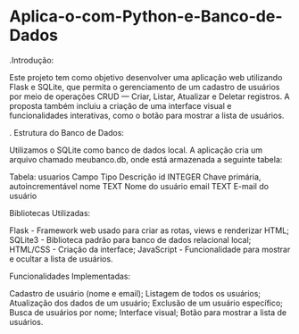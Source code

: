 # Aplica-o-com-Python-e-Banco-de-Dados
.Introdução:

Este projeto tem como objetivo desenvolver uma aplicação web utilizando Flask e SQLite, que permita o gerenciamento de um cadastro de usuários por meio de operações CRUD — Criar, Listar, Atualizar e Deletar registros. A proposta também incluiu a criação de uma interface visual e funcionalidades interativas, como o botão para mostrar a lista de usuários.


. Estrutura do Banco de Dados:
 
Utilizamos o SQLite como banco de dados local. A aplicação cria um arquivo chamado meubanco.db, onde está armazenada a seguinte tabela:

 Tabela: usuarios
Campo	Tipo	Descrição
id	INTEGER	Chave primária, autoincrementável
nome	TEXT	Nome do usuário
email	TEXT	E-mail do usuário


 Bibliotecas Utilizadas:
 
Flask	- Framework web usado para criar as rotas, views e renderizar HTML;
SQLite3	- Biblioteca padrão para banco de dados relacional local;
HTML/CSS - Criação da interface;
JavaScript - Funcionalidade para mostrar e ocultar a lista de usuários.


 Funcionalidades Implementadas:
 
 Cadastro de usuário (nome e email);
 Listagem de todos os usuários;
 Atualização dos dados de um usuário;
 Exclusão de um usuário específico;
 Busca de usuários por nome;
 Interface visual;
 Botão para mostrar a lista de usuários.
